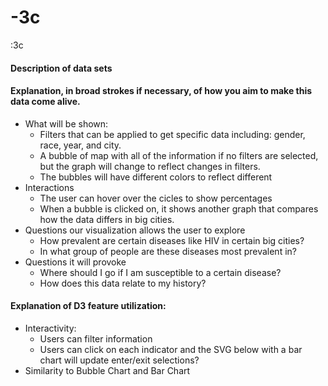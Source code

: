 # -3c
:3c
#### Description of data sets

#### Explanation, in broad strokes if necessary, of how you aim to make this data come alive.
* What will be shown:
  * Filters that can be applied to get specific data including: gender, race, year, and city. 
  * A bubble of map with all of the information if no filters are selected, but the graph will change to reflect changes in filters. 
   * The bubbles will have different colors to reflect different 
* Interactions
  * The user can hover over the cicles to show percentages
  * When a bubble is clicked on, it shows another graph that compares how the data differs in big cities. 
* Questions our visualization allows the user to explore
  * How prevalent are certain diseases like HIV in certain big cities?
  * In what group of people are these diseases most prevalent in?
* Questions it will provoke
  * Where should I go if I am susceptible to a certain disease?
  * How does this data relate to my history?

#### Explanation of D3 feature utilization:
* Interactivity:
  * Users can filter information
  * Users can click on each indicator and the SVG below with a bar chart will update
enter/exit selections?
* Similarity to Bubble Chart and Bar Chart
